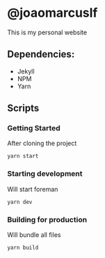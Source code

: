 # @joaomarcuslf

This is my personal website

## Dependencies:

- Jekyll
- NPM
- Yarn

## Scripts

### Getting Started

After cloning the project
```
yarn start
```

### Starting development

Will start foreman
```
yarn dev
```

### Building for production

Will bundle all files
```
yarn build
```
